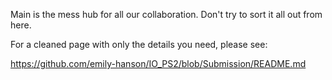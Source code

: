 Main is the mess hub for all our collaboration. Don't try to sort it all out from here.   

For a cleaned page with only the details you need, please see:    

https://github.com/emily-hanson/IO_PS2/blob/Submission/README.md   
